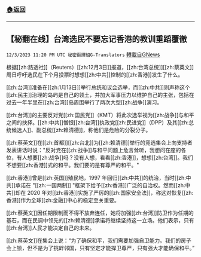 ###  [:house:返回](README.md)
---


## 【秘翻在线】台湾选民不要忘记香港的教训重蹈覆徹
`12/3/2023 11:20 PM UTC 秘密翻譯組G-Translators` [轉載自GNews](https://gnews.org/articles/2067057)

根据[[zh:路透社]]（Reuters）[[zh:12月3日]]报道，[[zh:台湾总统]][[zh:蔡英文]]周日呼吁选民在下个月投票时想想[[zh:中共]]控制的[[zh:香港]]发生了什么。

[[zh:台湾]]准备在[[zh:1月13日]]举行总统和议会选举，而[[zh:中共]]则声称这个[[zh:民主]]治理的岛屿是自己的领土，并加大军事压力以维护自己的主张，包括在过去一年半里在[[zh:台湾]]岛周围举行了两次大型[[zh:战争]]演习。

[[zh:台湾]]的主要反对党[[zh:国民党]]（KMT）将此次选举视为[[zh:战争]]与和平之间的抉择。[[zh:中共]]憎恨[[zh:台湾]]执政党[[zh:民进党]]（DPP）及其[[zh:总统候选人]]、副总统[[zh:赖清德]]，称他们是危险的分裂分子。

[[zh:蔡英文]]在[[zh:首都]][[zh:台北]]为[[zh:赖清德]]举行的竞选集会上向支持者发表讲话时说："反对党在[[zh:战争]]与和平问题上危言耸听，我想问在座的各位，有人想要[[zh:战争]]吗？没有人想，看看[[zh:香港]]，想想[[zh:台湾]]。我们不想要[[zh:香港]]式的和平。我们要的是有尊严的和平。"

[[zh:香港]]曾是[[zh:英国]]殖民地，1997 年回归[[zh:中共]]的统治，当时[[zh:中共]]承诺在 "[[zh:一国两制]] "框架下给予[[zh:香港]]广泛的自治权。然而[[zh:中共]]却在 2020 年对[[zh:香港]]实施了严厉的[[zh:国家安全法]]，称这对恢复[[zh:香港]]作为全球[[zh:金融]]中心的稳定至关重要。

[[zh:蔡英文]]因任期限制而不得不放弃连任，她将加强[[zh:台湾]]防卫作为任期的基石，而在民调中领先的[[zh:赖清德]]承诺将继续坚持这一立场。他们表示，只有[[zh:台湾]]人民才能决定自己的未来。

[[zh:蔡英文]]在集会上说：“为了确保和平，我们需要加强自卫能力。我们的房子会上锁，但不是为了挑衅邻国，只有坚定才能捍卫尊严，只有强大才能确保和平。”
